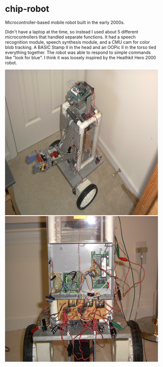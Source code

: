 # chip-robot
Microcontroller-based mobile robot built in the early 2000s.

Didn't have a laptop at the time, so instead I used about 5 different microcontrollers that handled separate functions. It had a speech recognition module, speech synthesis module, and a CMU cam for color blob tracking. A BASIC Stamp II in the head and an OOPic II in the torso tied everything together. The robot was able to respond to simple commands like "look for blue". I think it was loosely inspired by the Heathkit Hero 2000 robot.

<img src="https://github.com/RyanDellana/chip-robot/blob/master/CHIP2_10_03.jpg" width=640px height=480px />

<img src="https://github.com/RyanDellana/chip-robot/blob/master/IMG00003.jpg" width=640px height=480px />


